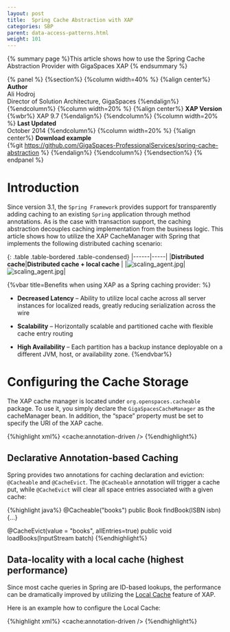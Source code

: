 ```yaml
---
layout: post
title:  Spring Cache Abstraction with XAP
categories: SBP
parent: data-access-patterns.html
weight: 101
---
```


{% summary page %}This article shows how to  use the Spring Cache Abstraction Provider with GigaSpaces XAP {% endsummary %}


{% panel %}
{%section%}
{%column width=40% %}
{%align center%}
**Author**<br>
Ali Hodroj <br>
Director of Solution Architecture, GigaSpaces
{%endalign%}
{%endcolumn%}
{%column   width=20% %}
{%align center%}
**XAP Version** {%wbr%}
XAP 9.7
{%endalign%}
{%endcolumn%}
{%column  width=20% %}
**Last Updated**  <br>
October 2014
{%endcolumn%}
{%column  width=20% %}
{%align center%}
**Download example** <br>
{%git https://github.com/GigaSpaces-ProfessionalServices/spring-cache-abstraction %}
{%endalign%}
{%endcolumn%}
{%endsection%}
{% endpanel %}





# Introduction

Since version 3.1, the `Spring Framework` provides support for transparently adding caching to an existing `Spring` application through method annotations. As is the case with transaction support, the caching abstraction decouples caching implementation from the business logic. This article shows how to utilize the XAP CacheManager with Spring that implements the following distributed caching scenario:


{: .table .table-bordered .table-condensed}
|------|-----|
|**Distributed cache**|**Distributed cache + local cache** |
|![scaling_agent.jpg](/sbp/attachment_files/spring-cache1.png)|![scaling_agent.jpg](/sbp/attachment_files/spring-cache2.png)|



{%vbar title=Benefits when using XAP as a Spring caching provider: %}

-	**Decreased Latency** –  Ability to utilize local cache across all server instances for localized reads, greatly reducing serialization across the wire

-	**Scalability** – Horizontally scalable and partitioned cache with flexible cache entry routing

-	**High Availability** – Each partition has a backup instance deployable on a different JVM, host, or availability zone.
{%endvbar%}




# Configuring the Cache Storage

The XAP cache manager is located under `org.openspaces.cacheable` package. To use it, you simply declare the `GigaSpacesCacheManager` as the cacheManager bean. In addition, the “space” property must be set to specify the URI of the XAP cache.

{%highlight xml%}
<cache:annotation-driven />
<bean id="cacheManager" class="org.openspaces.cacheable.GigaSpacesCacheManager">
    <property name="space" value="jini://*/*/space" />
</bean>
{%endhighlight%}

## Declarative Annotation-based Caching

Spring provides two annotations for caching declaration and eviction: `@Cacheable` and `@CacheEvict`. The `@Cacheable` annotation will trigger a cache put, while `@CacheEvict` will clear all space entries associated with a given cache:

{%highlight java%}
@Cacheable("books")
public Book findBook(ISBN isbn) {...}

@CacheEvict(value = "books", allEntries=true)
public void loadBooks(InputStream batch)
{%endhighlight%}

## Data-locality with a local cache (highest performance)

Since most cache queries in Spring are ID-based lookups, the performance can be dramatically improved by utilizing the [Local Cache]({%latestjavaurl%}/local-cache.html) feature of XAP.

Here is an example how to configure the Local Cache:

{%highlight xml%}
<cache:annotation-driven />
<bean id="cacheManager" class="org.openspaces.cacheable.GigaSpacesCacheManager">
   <property name="space" value="jini://*/*/space" />
   <property name="localCache" value="true" />
</bean>
{%endhighlight%}



